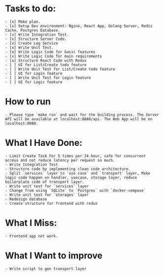 # **Tasks to do**:
    - [x] Make plan.
    - [x] Setup Dev environment: Nginx, React App, Golang Server, Redis Cache, Postgres Database.
    - [x] Write Integration Test.
    - [x] Structure Server Code. 
    - [x] Create Log Service
    - [x] Write Unit Test.
    - [x] Write Logic Code for basic features
    - [x] Write Logic Code for main requirements
    - [x] Structure React Code with Redux
    - [ ] UI for List/Create todo feature
    - [ ] Write Unit Test for List/Create todo feature
    - [ ] UI for Login feature
    - [ ] Write Unit Test for Login feature
    - [ ] UI for Logic feature

# How to run 
    - Please type `make run` and wait for the building process. The Server API will be available at localhost:8080/api. The Web App will be on localhost:8080.

# What I Have Done:
    - Limit Create Task For 5 times per 24 hour, safe for concurrent access and not reduce latency per request so much.
    - Write Integration Test
    - Structure code by implementing clean code architecture.
    - Split `services` layer to `use case` and `transport` layer, Make logic code happen on handler, usecase, storage layer, reduce boilerplate code of transport layer.
    - Write unit test for `services` layer
    - Change from using `SQLite` to `Postgres` with `docker-compose`
    - Write unit test for `storages` layer
    - Redesign database
    - Create structure for frontend with redux  
# What I Miss:
    - Frontend app not work.
# What I Want to improve
    - Write script to gen transport layer
